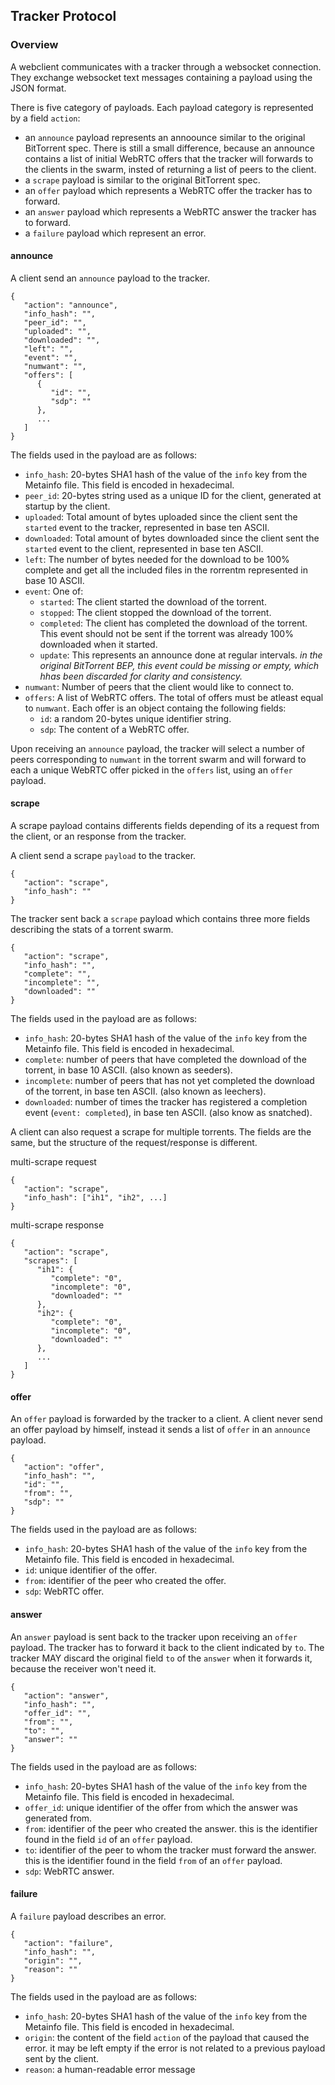 ## Tracker Protocol

### Overview

A webclient communicates with a tracker through a websocket connection. They exchange websocket text messages containing a payload using the JSON format.

There is five category of payloads. Each payload category is represented by a field `action`:
- an `announce` payload represents an annoounce similar to the original BitTorrent spec. There is still a small difference, because an announce contains a list of initial WebRTC offers that the tracker will forwards to the clients in the swarm, insted of returning a list of peers to the client.
- a `scrape` payload is similar to the original BitTorrent spec.
- an `offer` payload which represents a WebRTC offer the tracker has to forward.
- an `answer` payload which represents a WebRTC answer the tracker has to forward.
- a `failure` payload which represent an error.

#### announce

A client send an `announce` payload to the tracker.

```
{
   "action": "announce",
   "info_hash": "",
   "peer_id": "",
   "uploaded": "",
   "downloaded": "",
   "left": "",
   "event": "",
   "numwant": "",
   "offers": [
      {
         "id": "",
         "sdp": ""
      },
      ...
   ]
}
```

The fields used in the payload are as follows:
- `info_hash`: 20-bytes SHA1 hash of the value of the `info` key from the Metainfo file. This field is encoded in hexadecimal.
- `peer_id`: 20-bytes string used as a unique ID for the client, generated at startup by the client.
- `uploaded`: Total amount of bytes uploaded since the client sent the `started` event to the tracker, represented in base ten ASCII.
- `downloaded`: Total amount of bytes downloaded since the client sent the `started` event to the client, represented in base ten ASCII.
- `left`: The number of bytes needed for the download to be 100% complete and get all the included files in the rorrentm represented in base 10 ASCII.
- `event`: One of:
   - `started`: The client started the download of the torrent.
   - `stopped`: The client stopped the download of the torrent.
   - `completed`: The client has completed the download of the torrent. This event should not be sent if the torrent was already 100% downloaded when it started.
   - `update`: This represents an announce done at regular intervals.
   *in the original BitTorrent BEP, this event could be missing or empty, which hhas been discarded for clarity and consistency.*
- `numwant`: Number of peers that the client would like to connect to.
- `offers`: A list of WebRTC offers. The total of offers must be atleast equal to `numwant`. Each offer is an object containg the following fields:
   - `id`: a random 20-bytes unique identifier string.
   - `sdp`: The content of a WebRTC offer.

Upon receiving an `announce` payload, the tracker will select a number of peers corresponding to `numwant` in the torrent swarm and will forward to each a unique WebRTC offer picked in the `offers` list, using an `offer` payload.

#### scrape

A scrape payload contains differents fields depending of its a request from the client, or an response from the tracker.

A client send a scrape `payload` to the tracker.

```
{
   "action": "scrape",
   "info_hash": ""
}
```

The tracker sent back a `scrape` payload which contains three more fields describing the stats of a torrent swarm.

```
{
   "action": "scrape",
   "info_hash": "",
   "complete": "",
   "incomplete": "",
   "downloaded": ""
}
```

The fields used in the payload are as follows:
- `info_hash`: 20-bytes SHA1 hash of the value of the `info` key from the Metainfo file. This field is encoded in hexadecimal.
- `complete`: number of peers that have completed the download of the torrent, in base 10 ASCII. (also known as seeders).
- `incomplete`: number of peers that has not yet completed the download of the torrent, in base ten ASCII. (also known as leechers).
- `downloaded`: number of times the tracker has registered a completion event (`event: completed`), in base ten ASCII. (also know as snatched).

A client can also request a scrape for multiple torrents.
The fields are the same, but the structure of the request/response is different.

multi-scrape request
```
{
   "action": "scrape",
   "info_hash": ["ih1", "ih2", ...]
}
```

multi-scrape response
```
{
   "action": "scrape",
   "scrapes": [
      "ih1": {
         "complete": "0",
         "incomplete": "0",
         "downloaded": ""
      },
      "ih2": {
         "complete": "0",
         "incomplete": "0",
         "downloaded": ""
      },
      ...
   ]
}
```

#### offer

An `offer` payload is forwarded by the tracker to a client.
A client never send an offer payload by himself, instead it sends a list of `offer` in an `announce` payload.

```
{
   "action": "offer",
   "info_hash": "",
   "id": "",
   "from": "",
   "sdp": ""
}
```

The fields used in the payload are as follows:
- `info_hash`: 20-bytes SHA1 hash of the value of the `info` key from the Metainfo file. This field is encoded in hexadecimal.
- `id`: unique identifier of the offer.
- `from`: identifier of the peer who created the offer.
- `sdp`: WebRTC offer.

#### answer

An `answer` payload is sent back to the tracker upon receiving an `offer` payload. The tracker has to forward it back to the client indicated by `to`. The tracker MAY discard the original field `to` of the `answer` when it forwards it, because the receiver won't need it.

```
{
   "action": "answer",
   "info_hash": "",
   "offer_id": "",
   "from": "",
   "to": "",
   "answer": ""
}
```

The fields used in the payload are as follows:
- `info_hash`: 20-bytes SHA1 hash of the value of the `info` key from the Metainfo file. This field is encoded in hexadecimal.
- `offer_id`: unique identifier of the offer from which the answer was generated from.
- `from`: identifier of the peer who created the answer. this is the identifier found in the field `id` of an `offer` payload.
- `to`: identifier of the peer to whom the tracker must forward the answer. this is the identifier found in the field `from` of an `offer` payload.
- `sdp`: WebRTC answer.

#### failure

A `failure` payload describes an error.

```
{
   "action": "failure",
   "info_hash": "",
   "origin": "",
   "reason": ""
}
```

The fields used in the payload are as follows:
- `info_hash`: 20-bytes SHA1 hash of the value of the `info` key from the Metainfo file. This field is encoded in hexadecimal.
- `origin`: the content of the field `action` of the payload that caused the error. it may be left empty if the error is not related to a previous payload sent by the client.
- `reason`: a human-readable error message
